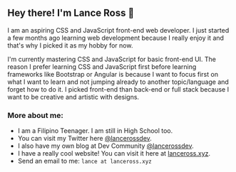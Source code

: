 ## Hey there! I'm Lance Ross 👋
I am an aspiring CSS and JavaScript front-end web developer. I just started a few months ago learning web development because I really enjoy it and that's why I picked it as my hobby for now.

I'm currently mastering CSS and JavaScript for basic front-end UI. The reason I prefer learning CSS and JavaScript first before learning frameworks like Bootstrap or Angular is because I want to focus first on what I want to learn and not jumping already to another topic/language and forget how to do it. I picked front-end than back-end or full stack because I want to be creative and artistic with designs.

### More about me:
- I am a Filipino Teenager. I am still in High School too.
- You can visit my Twitter here [@lancerossdev](https://twitter.com/lancerossdev).
- I also have my own blog at Dev Community [@lancerossdev](https://dev.to/lanceross).
- I have a really cool website! You can visit it here at [lanceross.xyz](https://lanceross.xyz).
- Send an email to me: `lance at lanceross.xyz`
